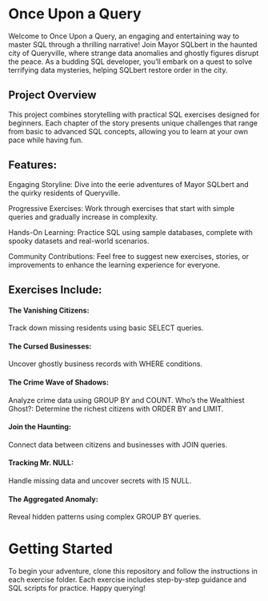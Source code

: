 # Once Upon a Query
Welcome to Once Upon a Query, an engaging and entertaining way to master SQL through a thrilling narrative! Join Mayor SQLbert in the haunted city of Queryville, where strange data anomalies and ghostly figures disrupt the peace. As a budding SQL developer, you’ll embark on a quest to solve terrifying data mysteries, helping SQLbert restore order in the city.

## Project Overview
This project combines storytelling with practical SQL exercises designed for beginners. Each chapter of the story presents unique challenges that range from basic to advanced SQL concepts, allowing you to learn at your own pace while having fun.

## Features:
Engaging Storyline: Dive into the eerie adventures of Mayor SQLbert and the quirky residents of Queryville.

Progressive Exercises: Work through exercises that start with simple queries and gradually increase in complexity.

Hands-On Learning: Practice SQL using sample databases, complete with spooky datasets and real-world scenarios.

Community Contributions: Feel free to suggest new exercises, stories, or improvements to enhance the learning experience for everyone.

## Exercises Include:
#### The Vanishing Citizens: 
Track down missing residents using basic SELECT queries.

#### The Cursed Businesses: 
Uncover ghostly business records with WHERE conditions.

#### The Crime Wave of Shadows: 
Analyze crime data using GROUP BY and COUNT.
Who’s the Wealthiest Ghost?: Determine the richest citizens with ORDER BY and LIMIT.

#### Join the Haunting: 
Connect data between citizens and businesses with JOIN queries.

#### Tracking Mr. NULL: 
Handle missing data and uncover secrets with IS NULL.

#### The Aggregated Anomaly: 
Reveal hidden patterns using complex GROUP BY queries.

# Getting Started
To begin your adventure, clone this repository and follow the instructions in each exercise folder. Each exercise includes step-by-step guidance and SQL scripts for practice. Happy querying!
